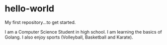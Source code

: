 # hello-world
My first repository...to get started.

I am a Computer Science Student in high school.  I am learning the basics of Golang.  I also enjoy sports (Volleyball, Basketball and Karate).  
